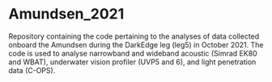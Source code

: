 # Amundsen_2021
Repository containing the code pertaining to the analyses of data collected onboard the Amundsen during the DarkEdge leg (leg5) in October 2021. The code is used to analyse narrowband and wideband acoustic (Simrad EK80 and WBAT), underwater vision profiler (UVP5 and 6), and light penetration data (C-OPS).